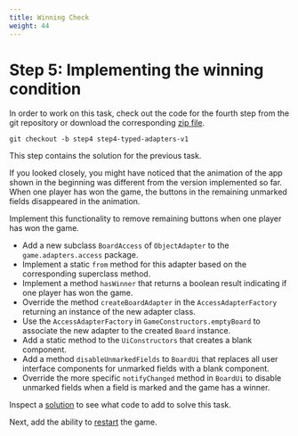 ```yaml
---
title: Winning Check
weight: 44
---
```


# Step 5: Implementing the winning condition

[zip file]: https://github.com/sebfisch/emf-adapter-tutorial-code/archive/step4-typed-adapters-v1.zip

In order to work on this task, check out the code for the fourth step from the git repository or download the corresponding [zip file].

    git checkout -b step4 step4-typed-adapters-v1

This step contains the solution for the previous task.

If you looked closely, you might have noticed that the animation of the app shown in the beginning was different from the version implemented so far.
When one player has won the game, the buttons in the remaining unmarked fields disappeared in the animation.

Implement this functionality to remove remaining buttons when one player has won the game.

- Add a new subclass `BoardAccess` of `ObjectAdapter` to the `game.adapters.access` package.
- Implement a static `from` method for this adapter based on the corresponding superclass method.
- Implement a method `hasWinner` that returns a boolean result indicating if one player has won the game.
- Override the method `createBoardAdapter` in the `AccessAdapterFactory` returning an instance of the new adapter class.
- Use the `AccessAdapterFactory` in `GameConstructors.emptyBoard` to associate the new adapter to the created `Board` instance.
- Add a static method to the `UiConstructors` that creates a blank component.
- Add a method `disableUnmarkedFields` to `BoardUi` that replaces all user interface components for unmarked fields with a blank component.
- Override the more specific `notifyChanged` method in `BoardUi` to disable unmarked fields when a field is marked and the game has a winner.

Inspect a [solution] to see what code to add to solve this task.

[solution]: https://github.com/sebfisch/emf-adapter-tutorial-code/commit/349f8d4e2a56c21bd4997b33182bcd6325ba38f3

Next, add the ability to [restart] the game.

[restart]: ../escape_restart
